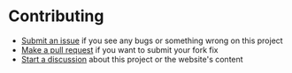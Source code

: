 # Contributing

- [Submit an issue](https://github.com/kodingdotninja/use-tailwind-breakpoint/issues) if you see any bugs or something wrong on this project
- [Make a pull request](https://github.com/kodingdotninja/use-tailwind-breakpoint/compare) if you want to submit your fork fix
- [Start a discussion](https://github.com/kodingdotninja/use-tailwind-breakpoint/discussions) about this project or the website's content
